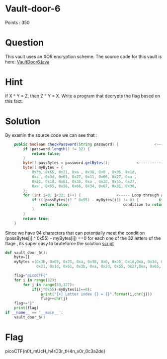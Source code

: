 # Vault-door-6

Points : 350

# Question

This vault uses an XOR encryption scheme. The source code for this vault is here: [VaultDoor6.java](VaultDoor6.java)

# Hint 

If X ^ Y = Z, then Z ^ Y = X. Write a program that decrypts the flag based on this fact.


# Solution
By examin the source code we can see that : 

```java 
    public boolean checkPassword(String password) {                <----------- We parse string to the CheckPassword method
        if (password.length() != 32) {
            return false;
        }
        byte[] passBytes = password.getBytes();			   <-----------  We have some bytes in hex representation
        byte[] myBytes = {
            0x3b, 0x65, 0x21, 0xa , 0x38, 0x0 , 0x36, 0x1d,
            0xa , 0x3d, 0x61, 0x27, 0x11, 0x66, 0x27, 0xa ,
            0x21, 0x1d, 0x61, 0x3b, 0xa , 0x2d, 0x65, 0x27,
            0xa , 0x65, 0x36, 0x66, 0x34, 0x67, 0x31, 0x30,
        };
        for (int i=0; i<32; i++) {				  <----- Loop through all characters and check the condition (passBytes[i] ^ 0x55) - myBytes[i]) !=0
            if (((passBytes[i] ^ 0x55) - myBytes[i]) != 0) {		 if so we stop the loop and return false . so , in order to find the right letter we need this 
                return false;						 condition to return true for each letter in the string
            }
        }
        return true;
    }
```

Since we have 94 characters that can potentially meet the condition (passBytes[i] ^ 0x55) - myBytes[i]) ==0  for each one of the 32 letters of the flage , its super
easy to bruteforce the solution [script](script.py)

```python 
def vault_door_6():
    byte=[]
    myBytes =[0x3b, 0x65, 0x21, 0xa, 0x38, 0x0, 0x36, 0x1d,0xa, 0x3d, 0x61, 0x27, 0x11, 0x66, 0x27, 0xa,
              0x21, 0x1d, 0x61, 0x3b, 0xa, 0x2d, 0x65, 0x27,0xa, 0x65, 0x36, 0x66, 0x34, 0x67, 0x31, 0x30]

    flag="picoCTF{"
    for i in range(32):
        for j in range(33,127):
            if((j^0x55)-myBytes[i]==0):
                print("[+] Letter index {} = {}".format(i,chr(j)))
                flag+=chr(j)
    flag+="}"
    print(flag)
if __name__ == '__main__':
    vault_door_6()
```






# Flag
picoCTF{n0t_mUcH_h4rD3r_tH4n_x0r_0c3a2de}

